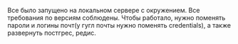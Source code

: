 Все было запущено на локальном сервере с окружением. Все требования по версиям соблюдены. Чтобы работало, нужно поменять пароли и логины почт(у гугл почты нужно поменять credentials), а также развернуть постгрес, редис.